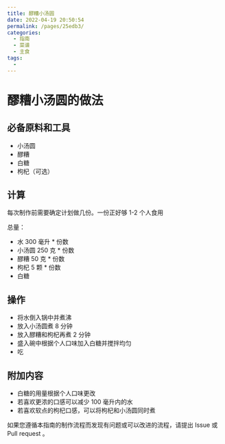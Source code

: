 ```yaml
---
title: 醪糟小汤圆
date: 2022-04-19 20:50:54
permalink: /pages/25edb3/
categories:
  - 指南
  - 菜谱
  - 主食
tags:
  - 
---
```

# 醪糟小汤圆的做法

## 必备原料和工具

* 小汤圆
* 醪糟
* 白糖
* 枸杞（可选）

## 计算

每次制作前需要确定计划做几份。一份正好够 1-2 个人食用

总量：

* 水 300 毫升 * 份数
* 小汤圆 250 克 * 份数
* 醪糟 50 克 * 份数
* 枸杞 5 颗 * 份数
* 白糖

## 操作

* 将水倒入锅中并煮沸
* 放入小汤圆煮 8 分钟
* 放入醪糟和枸杞再煮 2 分钟
* 盛入碗中根据个人口味加入白糖并搅拌均匀
* 吃

## 附加内容

* 白糖的用量根据个人口味更改
* 若喜欢更浓的口感可以减少 100 毫升内的水
* 若喜欢软点的枸杞口感，可以将枸杞和小汤圆同时煮

如果您遵循本指南的制作流程而发现有问题或可以改进的流程，请提出 Issue 或 Pull request 。

